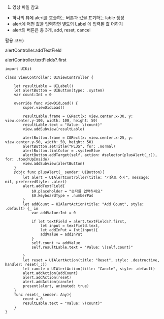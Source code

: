 1. 영상 파일 참고

* 하나의 뷰에 alert를 호출하는 버튼과 값을 표기하는 lable 생성
* alert에 어떤 값을 입력하면 별도의 Label 에 입력된 값 더하기
* alert의 버튼은 총 3개, add, reset, cancel

활용 코드)

alertController.addTextField

alertController.textFields?.first



	import UIKit
	
	class ViewController: UIViewController {
	    
	    let resultLable = UILabel()
	    let alertButton = UIButton(type: .system)
	    var count:Int = 0
	
	    override func viewDidLoad() {
	        super.viewDidLoad()
	        
	        resultLable.frame = CGRect(x: view.center.x-30, y: view.center.y-100, width: 100, height: 50)
	        resultLable.text = "Value: \(count)"
	        view.addSubview(resultLable)
	        
	        alertButton.frame = CGRect(x: view.center.x-25, y: view.center.y-50, width: 50, height: 50)
	        alertButton.setTitle("PLUS", for: .normal)
	        alertButton.tintColor = .systemBlue
	        alertButton.addTarget(self, action: #selector(plusAlert(_:)), for: .touchUpInside)
	        view.addSubview(alertButton)
	    }
	    @objc func plusAlert(_ sender: UIButton){
	        let alert = UIAlertController(title: "카운트 추가", message: nil, preferredStyle: .alert)
	        alert.addTextField{
	            $0.placeholder = "숫자를 입력하세요"
	            $0.keyboardType = .numberPad
	        }
	        let addCount = UIAlertAction(title: "Add Count", style: .default) {_ in
	            var addValue:Int = 0
	            
	            if let textField = alert.textFields?.first,
	                let input = textField.text,
	                let addInPut = Int(input){
	                addValue = addInPut
	            }
	            self.count += addValue
	            self.resultLable.text = "Value: \(self.count)"
	                
	        }
	        let reset = UIAlertAction(title: "Reset", style: .destructive, handler: reset(_:))
	        let cancle = UIAlertAction(title: "Cancle", style: .default)
	        alert.addAction(addCount)
	        alert.addAction(reset)
	        alert.addAction(cancle)
	        present(alert, animated: true)
	    }
	    func reset(_ sender: Any){
	        count = 0
	        resultLable.text = "Value: \(count)"
	    }
	}